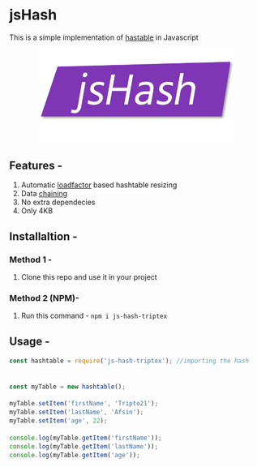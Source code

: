 # jsHash

This is a simple implementation of <a href="https://en.wikipedia.org/wiki/Hash_table">hastable</a> in Javascript

<p align="center"><img src="./jsHash.png"" width="384"></p>

## Features - 
1. Automatic <a href="https://stackoverflow.com/questions/10901752/what-is-the-significance-of-load-factor-in-hashmap">loadfactor</a> based hashtable resizing
2. Data <a href="https://www.educative.io/edpresso/what-is-chaining-in-hash-tables">chaining</a>
3. No extra dependecies
4. Only 4KB

## Installaltion - 
### Method 1 - 
1. Clone this repo and use it in your project

### Method 2 (NPM)- 
1. Run this command - ```npm i js-hash-triptex ```


## Usage - 

```js
const hashtable = require('js-hash-triptex'); //importing the hash


const myTable = new hashtable(); 

myTable.setItem('firstName', 'Tripto21');
myTable.setItem('lastName', 'Afsin');
myTable.setItem('age', 22);

console.log(myTable.getItem('firstName'));
console.log(myTable.getItem('lastName'));
console.log(myTable.getItem('age'));
```